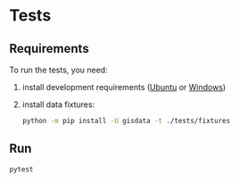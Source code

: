 # Tests

## Requirements

To run the tests, you need:

1. install development requirements ([Ubuntu](ubuntu) or [Windows](windows))
2. install data fixtures:

    ```bash
    python -m pip install -U gisdata -t ./tests/fixtures
    ```

## Run

```bash
pytest
```
